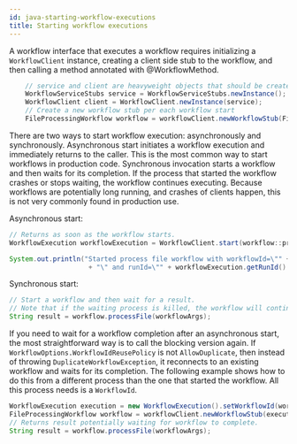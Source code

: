 ```yaml
---
id: java-starting-workflow-executions
title: Starting workflow executions
---
```


A workflow interface that executes a workflow requires initializing a `WorkflowClient` instance, creating
a client side stub to the workflow, and then calling a method annotated with @WorkflowMethod.

```java
    // service and client are heavyweight objects that should be created once per process lifetime.
    WorkflowServiceStubs service = WorkflowServiceStubs.newInstance();
    WorkflowClient client = WorkflowClient.newInstance(service);
    // Create a new workflow stub per each workflow start
    FileProcessingWorkflow workflow = workflowClient.newWorkflowStub(FileProcessingWorkflow.class);
```

There are two ways to start workflow execution: asynchronously and synchronously. Asynchronous start initiates a workflow execution and immediately returns to the caller. This is the most common way to start workflows in production code. Synchronous invocation starts a workflow
and then waits for its completion. If the process that started the workflow crashes or stops waiting, the workflow continues executing.
Because workflows are potentially long running, and crashes of clients happen, this is not very commonly found in production use.

Asynchronous start:
```java
// Returns as soon as the workflow starts.
WorkflowExecution workflowExecution = WorkflowClient.start(workflow::processFile, workflowArgs);

System.out.println("Started process file workflow with workflowId=\"" + workflowExecution.getWorkflowId()
                    + "\" and runId=\"" + workflowExecution.getRunId() + "\"");
```

Synchronous start:
```java
// Start a workflow and then wait for a result.
// Note that if the waiting process is killed, the workflow will continue execution.
String result = workflow.processFile(workflowArgs);
```

If you need to wait for a workflow completion after an asynchronous start, the most straightforward way
is to call the blocking version again. If `WorkflowOptions.WorkflowIdReusePolicy` is not `AllowDuplicate`, then instead
of throwing `DuplicateWorkflowException`, it reconnects to an existing workflow and waits for its completion.
The following example shows how to do this from a different process than the one that started the workflow. All this process
needs is a `WorkflowId`.

```java
WorkflowExecution execution = new WorkflowExecution().setWorkflowId(workflowId);
FileProcessingWorkflow workflow = workflowClient.newWorkflowStub(execution);
// Returns result potentially waiting for workflow to complete.
String result = workflow.processFile(workflowArgs);
```
